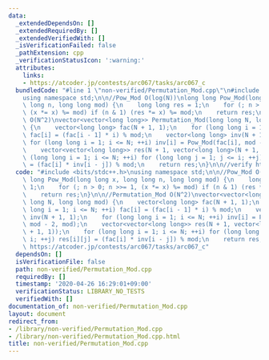 ```yaml
---
data:
  _extendedDependsOn: []
  _extendedRequiredBy: []
  _extendedVerifiedWith: []
  _isVerificationFailed: false
  _pathExtension: cpp
  _verificationStatusIcon: ':warning:'
  attributes:
    links:
    - https://atcoder.jp/contests/arc067/tasks/arc067_c
  bundledCode: "#line 1 \"non-verified/Permutation_Mod.cpp\"\n#include <bits/stdc++.h>\n\
    using namespace std;\n\n//Pow_Mod O(log(N))\nlong long Pow_Mod(long long x, long\
    \ long n, long long mod) {\n    long long res = 1;\n    for (; n > 0; n >>= 1,\
    \ (x *= x) %= mod) if (n & 1) (res *= x) %= mod;\n    return res;\n}\n\n//Permutation_Mod\
    \ O(N^2)\nvector<vector<long long>> Permutation_Mod(long long N, long long mod)\
    \ {\n    vector<long long> fac(N + 1, 1);\n    for (long long i = 1; i <= N; ++i)\
    \ fac[i] = (fac[i - 1] * i) % mod;\n    vector<long long> inv(N + 1, 1);\n   \
    \ for (long long i = 1; i <= N; ++i) inv[i] = Pow_Mod(fac[i], mod - 2, mod);\n\
    \    vector<vector<long long>> res(N + 1, vector<long long>(N + 1, 1));\n    for\
    \ (long long i = 1; i <= N; ++i) for (long long j = 1; j <= i; ++j) res[i][j]\
    \ = (fac[i] * inv[i - j]) % mod;\n    return res;\n}\n\n//verify https://atcoder.jp/contests/arc067/tasks/arc067_c\n"
  code: "#include <bits/stdc++.h>\nusing namespace std;\n\n//Pow_Mod O(log(N))\nlong\
    \ long Pow_Mod(long long x, long long n, long long mod) {\n    long long res =\
    \ 1;\n    for (; n > 0; n >>= 1, (x *= x) %= mod) if (n & 1) (res *= x) %= mod;\n\
    \    return res;\n}\n\n//Permutation_Mod O(N^2)\nvector<vector<long long>> Permutation_Mod(long\
    \ long N, long long mod) {\n    vector<long long> fac(N + 1, 1);\n    for (long\
    \ long i = 1; i <= N; ++i) fac[i] = (fac[i - 1] * i) % mod;\n    vector<long long>\
    \ inv(N + 1, 1);\n    for (long long i = 1; i <= N; ++i) inv[i] = Pow_Mod(fac[i],\
    \ mod - 2, mod);\n    vector<vector<long long>> res(N + 1, vector<long long>(N\
    \ + 1, 1));\n    for (long long i = 1; i <= N; ++i) for (long long j = 1; j <=\
    \ i; ++j) res[i][j] = (fac[i] * inv[i - j]) % mod;\n    return res;\n}\n\n//verify\
    \ https://atcoder.jp/contests/arc067/tasks/arc067_c"
  dependsOn: []
  isVerificationFile: false
  path: non-verified/Permutation_Mod.cpp
  requiredBy: []
  timestamp: '2020-04-26 16:29:01+09:00'
  verificationStatus: LIBRARY_NO_TESTS
  verifiedWith: []
documentation_of: non-verified/Permutation_Mod.cpp
layout: document
redirect_from:
- /library/non-verified/Permutation_Mod.cpp
- /library/non-verified/Permutation_Mod.cpp.html
title: non-verified/Permutation_Mod.cpp
---
```

